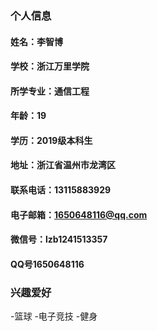 ### 个人信息
#### 姓名：李智博
#### 学校：浙江万里学院
#### 所学专业：通信工程
#### 年龄：19
#### 学历：2019级本科生
#### 地址：浙江省温州市龙湾区
#### 联系电话：13115883929
#### 电子邮箱：1650648116@qq.com
#### 微信号：lzb1241513357
#### QQ号1650648116

### 兴趣爱好
-篮球
-电子竞技
-健身


